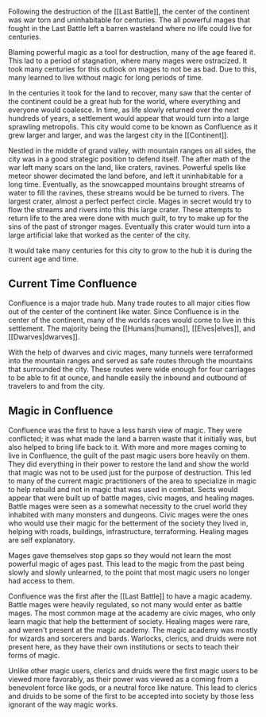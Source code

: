 Following the destruction of the [[Last Battle]], the center of the continent was war torn and uninhabitable for centuries. The all powerful mages that fought in the Last Battle left a barren wasteland where no life could live for centuries. 

Blaming powerful magic as a tool for destruction, many of the age feared it. This lad to a period of stagnation, where many mages were ostracized. It took many centuries for this outlook on mages to not be as bad. Due to this, many learned to live without magic for long periods of time. 

In the centuries it took for the land to recover, many saw that the center of the continent could be a great hub for the world, where everything and everyone would coalesce. In time, as life slowly returned over the next hundreds of years, a settlement would appear that would turn into a large sprawling metropolis. This city would come to be known as Confluence as it grew larger and larger, and was the largest city in the [[Continent]].

Nestled in the middle of grand valley, with mountain ranges on all sides, the city was in a good strategic position to defend itself. The after math of the war left many scars on the land, like craters, ravines. Powerful spells like meteor shower decimated the land before, and left it uninhabitable for a long time. Eventually, as the snowcapped mountains brought streams of water to fill the ravines, these streams would be be turned to rivers. The largest crater, almost a perfect perfect circle. Mages in secret would try to flow the streams and rivers into this this large crater. These attempts to return life to the area were done with much guilt, to try to make up for the sins of the past of stronger mages. Eventually this crater would turn into a large artificial lake that worked as the center of the city. 

It would take many centuries for this city to grow to the hub it is during the current age and time. 

## Current Time Confluence
Confluence is a major trade hub. Many trade routes to all major cities flow out of the center of the continent like water. Since Confluence is in the center of the continent, many of the worlds races would come to live in this settlement. The majority being the [[Humans|humans]], [[Elves|elves]], and [[Dwarves|dwarves]].

With the help of dwarves and civic mages, many tunnels were terraformed into the mountain ranges and served as safe routes through the mountains that surrounded the city. 
These routes were wide enough for four carriages to be able to fit at ounce, and handle easily the inbound and outbound of travelers to and from the city.
## Magic in Confluence
Confluence was the first to have a less harsh view of magic. They were conflicted; it was what made the land a barren waste that it initially was, but also helped to bring life back to it. With more and more mages coming to live in Confluence, the guilt of the past magic users bore heavily on them. They did everything in their power to restore the land and show the world that magic was not to be used just for the purpose of destruction. This led to many of the current magic practitioners of the area to specialize in magic to help rebuild and not in magic that was used in combat. Sects would appear that were built up of battle mages, civic mages, and healing mages. Battle mages were seen as a somewhat necessity to the cruel world they inhabited with many monsters and dungeons. Civic mages were the ones who would use their magic for the betterment of the society they lived in, helping with roads, buildings, infrastructure, terraforming. Healing mages are self explanatory. 

Mages gave themselves stop gaps so they would not learn the most powerful magic of ages past. This lead to the magic from the past being slowly and slowly unlearned, to the point that most magic users no longer had access to them. 

Confluence was the first after the [[Last Battle]] to have a magic academy. Battle mages were heavily regulated, so not many would enter as battle mages. The most common mage at the academy are civic mages, who only learn magic that help the betterment of society. Healing mages were rare, and weren't present at the magic academy. The magic academy was mostly for wizards and sorcerers and bards. Warlocks, clerics, and druids were not present here, as they have their own institutions or sects to teach their forms of magic. 

Unlike other magic users, clerics and druids were the first magic users to be viewed more favorably, as their power was viewed as a coming from a benevolent force like gods, or a neutral force like nature. This lead to clerics and druids to be some of the first to be accepted into society by those less ignorant of the way magic works. 

